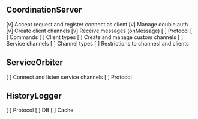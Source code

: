 ## CoordinationServer

 [v] Accept request and register connect as client
 [v] Manage double auth
 [v] Create client channels
 [v] Receive messages (onMessage)
 [ ] Protocol
 [ ] Commands
 [ ] Client types
 [ ] Create and manage custom channels
 [ ] Service channels
 [ ] Channel types
 [ ] Restrictions to channesl and clients

## ServiceOrbiter

 [ ] Connect and listen service channels
 [ ] Protocol 

## HistoryLogger

 [ ] Protocol
 [ ] DB
 [ ] Cache  
